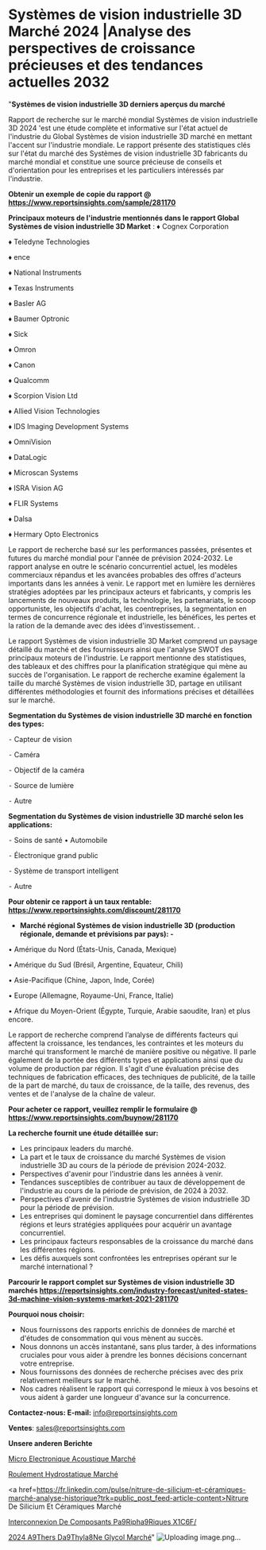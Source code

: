 # Systèmes de vision industrielle 3D Marché 2024 |Analyse des perspectives de croissance précieuses et des tendances actuelles 2032

"<strong>Systèmes de vision industrielle 3D derniers aperçus du marché</strong>

Rapport de recherche sur le marché mondial Systèmes de vision industrielle 3D 2024 'est une étude complète et informative sur l'état actuel de l'industrie du Global Systèmes de vision industrielle 3D marché en mettant l'accent sur l'industrie mondiale. Le rapport présente des statistiques clés sur l'état du marché des Systèmes de vision industrielle 3D fabricants du marché mondial et constitue une source précieuse de conseils et d'orientation pour les entreprises et les particuliers intéressés par l'industrie.

<strong>Obtenir un exemple de copie du rapport @ <a href=https://www.reportsinsights.com/sample/281170>https://www.reportsinsights.com/sample/281170</a></strong>

<strong>Principaux moteurs de l'industrie mentionnés dans le rapport Global Systèmes de vision industrielle 3D Market</strong> :
♦ Cognex Corporation

♦ Teledyne Technologies

♦ ence

♦ National Instruments

♦ Texas Instruments

♦ Basler AG

♦ Baumer Optronic

♦ Sick

♦ Omron

♦ Canon

♦ Qualcomm

♦ Scorpion Vision Ltd

♦ Allied Vision Technologies

♦ IDS Imaging Development Systems

♦ OmniVision

♦ DataLogic

♦ Microscan Systems

♦ ISRA Vision AG

♦ FLIR Systems

♦ Dalsa

♦ Hermary Opto Electronics

Le rapport de recherche basé sur les performances passées, présentes et futures du marché mondial pour l'année de prévision 2024-2032. Le rapport analyse en outre le scénario concurrentiel actuel, les modèles commerciaux répandus et les avancées probables des offres d'acteurs importants dans les années à venir. Le rapport met en lumière les dernières stratégies adoptées par les principaux acteurs et fabricants, y compris les lancements de nouveaux produits, la technologie, les partenariats, le scoop opportuniste, les objectifs d'achat, les coentreprises, la segmentation en termes de concurrence régionale et industrielle, les bénéfices, les pertes et la ration de la demande avec des idées d'investissement. .

Le rapport Systèmes de vision industrielle 3D Market comprend un paysage détaillé du marché et des fournisseurs ainsi que l'analyse SWOT des principaux moteurs de l'industrie. Le rapport mentionne des statistiques, des tableaux et des chiffres pour la planification stratégique qui mène au succès de l'organisation. Le rapport de recherche examine également la taille du marché Systèmes de vision industrielle 3D, partage en utilisant différentes méthodologies et fournit des informations précises et détaillées sur le marché.

<strong>Segmentation du Systèmes de vision industrielle 3D marché en fonction des types:</strong>


⁃ Capteur de vision

⁃ Caméra

⁃ Objectif de la caméra

⁃ Source de lumière

⁃ Autre

<strong>Segmentation du Systèmes de vision industrielle 3D marché selon les applications:</strong>


⁃ Soins de santé
• Automobile

⁃ Électronique grand public

⁃ Système de transport intelligent

⁃ Autre

<strong>Pour obtenir ce rapport à un taux rentable: <a href=https://www.reportsinsights.com/discount/281170>https://www.reportsinsights.com/discount/281170</a></strong>
<ul>
  <li><strong>Marché régional Systèmes de vision industrielle 3D (production régionale, demande et prévisions par pays): -</strong></li>
</ul>
• Amérique du Nord (États-Unis, Canada, Mexique)

• Amérique du Sud (Brésil, Argentine, Equateur, Chili)

• Asie-Pacifique (Chine, Japon, Inde, Corée)

• Europe (Allemagne, Royaume-Uni, France, Italie)

• Afrique du Moyen-Orient (Égypte, Turquie, Arabie saoudite, Iran) et plus encore.

Le rapport de recherche comprend l’analyse de différents facteurs qui affectent la croissance, les tendances, les contraintes et les moteurs du marché qui transforment le marché de manière positive ou négative. Il parle également de la portée des différents types et applications ainsi que du volume de production par région. Il s'agit d'une évaluation précise des techniques de fabrication efficaces, des techniques de publicité, de la taille de la part de marché, du taux de croissance, de la taille, des revenus, des ventes et de l'analyse de la chaîne de valeur.

<strong>Pour acheter ce rapport, veuillez remplir le formulaire @   <a href=https://www.reportsinsights.com/buynow/281170>https://www.reportsinsights.com/buynow/281170</a></strong>

<strong>La recherche fournit une étude détaillée sur:</strong>
<ul>
  <li>Les principaux leaders du marché.</li>
  <li>La part et le taux de croissance du marché Systèmes de vision industrielle 3D au cours de la période de prévision 2024-2032.</li>
  <li>Perspectives d'avenir pour l'industrie dans les années à venir.</li>
  <li>Tendances susceptibles de contribuer au taux de développement de l'industrie au cours de la période de prévision, de 2024 à 2032.</li>
  <li>Perspectives d'avenir de l'industrie Systèmes de vision industrielle 3D pour la période de prévision.</li>
  <li>Les entreprises qui dominent le paysage concurrentiel dans différentes régions et leurs stratégies appliquées pour acquérir un avantage concurrentiel.</li>
  <li>Les principaux facteurs responsables de la croissance du marché dans les différentes régions.</li>
  <li>Les défis auxquels sont confrontées les entreprises opérant sur le marché international ?</li>
</ul>

<strong>Parcourir le rapport complet sur Systèmes de vision industrielle 3D marchés <a href=https://reportsinsights.com/industry-forecast/united-states-3d-machine-vision-systems-market-2021-281170>https://reportsinsights.com/industry-forecast/united-states-3d-machine-vision-systems-market-2021-281170</a></strong>

<strong>Pourquoi nous choisir:</strong>
<ul>
  <li>Nous fournissons des rapports enrichis de données de marché et d'études de consommation qui vous mènent au succès.</li>
  <li>Nous donnons un accès instantané, sans plus tarder, à des informations cruciales pour vous aider à prendre les bonnes décisions concernant votre entreprise.</li>
  <li>Nous fournissons des données de recherche précises avec des prix relativement meilleurs sur le marché.</li>
  <li>Nos cadres réalisent le rapport qui correspond le mieux à vos besoins et vous aident à garder une longueur d'avance sur la concurrence.</li>
</ul>
<strong>Contactez-nous:
</strong><strong>E-mail:</strong> <a href=mailto:info@reportsinsights.com>info@reportsinsights.com</a>

<strong>Ventes</strong>: <a href=mailto:sales@reportsinsights.com>sales@reportsinsights.com</a>

<strong>Unsere anderen Berichte</strong>

<a href=https://www.linkedin.com/pulse/micro-electronique-acoustique-march%C3%A9-de-la-taille-dcf7e/>Micro Electronique Acoustique Marché</a>

<a href=https://www.linkedin.com/pulse/roulement-hydrostatique-marché-analyse-des-applications-ytcvf/>Roulement Hydrostatique Marché</a>

<a href=https://fr.linkedin.com/pulse/nitrure-de-silicium-et-céramiques-marché-analyse-historique?trk=public_post_feed-article-content>Nitrure De Silicium Et Céramiques Marché</a>

<a href=https://www.linkedin.com/pulse/interconnexion-de-composants-p%C3%A9riph%C3%A9riques-x1c6f/>Interconnexion De Composants Pa9Ripha9Riques X1C6F/</a>

<a href=https://www.linkedin.com/pulse/2024-%C3%A9thers-d%C3%A9thyl%C3%A8ne-glycol-march%C3%A9-analyse-historique-hhuic/>2024 A9Thers Da9Thyla8Ne Glycol Marché</a>"
![Uploading image.png…]()

